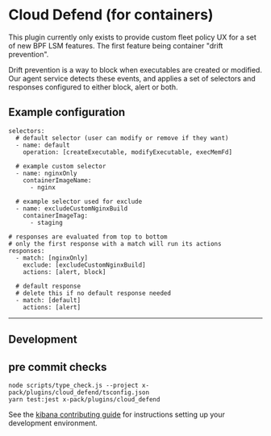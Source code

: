 # Cloud Defend (for containers)

This plugin currently only exists to provide custom fleet policy UX for a set of new BPF LSM features. The first feature being container "drift prevention".

Drift prevention is a way to block when executables are created or modified. Our agent service detects these events, and applies a set of selectors and responses configured to either block, alert or both.

## Example configuration
```
selectors:
  # default selector (user can modify or remove if they want)
  - name: default
    operation: [createExecutable, modifyExecutable, execMemFd]

  # example custom selector
  - name: nginxOnly
    containerImageName:
      - nginx

  # example selector used for exclude
  - name: excludeCustomNginxBuild
    containerImageTag:
      - staging

# responses are evaluated from top to bottom
# only the first response with a match will run its actions
responses:
  - match: [nginxOnly]
    exclude: [excludeCustomNginxBuild]
    actions: [alert, block]

  # default response
  # delete this if no default response needed
  - match: [default]
    actions: [alert]
```

---

## Development

## pre commit checks

```
node scripts/type_check.js --project x-pack/plugins/cloud_defend/tsconfig.json
yarn test:jest x-pack/plugins/cloud_defend
```

See the [kibana contributing guide](https://github.com/elastic/kibana/blob/main/CONTRIBUTING.md) for instructions setting up your development environment.
